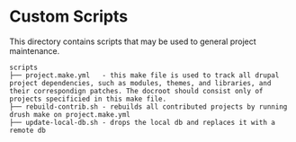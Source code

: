 # Custom Scripts

This directory contains scripts that may be used to general project 
maintenance.

    scripts
    ├── project.make.yml   - this make file is used to track all drupal project dependencies, such as modules, themes, and libraries, and their correspondign patches. The docroot should consist only of projects specificied in this make file. 
    ├── rebuild-contrib.sh - rebuilds all contributed projects by running drush make on project.make.yml
    ├── update-local-db.sh - drops the local db and replaces it with a remote db
